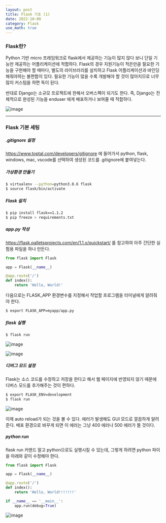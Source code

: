 ```yaml
---
layout: post
title: Flask 기초 (1)
date: 2022-10-08
category: Flask
use_math: true
---
```


### Flask란? 

Python 기반 micro 프레임워크로 flask에서 제공하는 기능이 많지 않다 보니 단일 기능만 제공하는 어플리케이션에 적합하다. Flask의 경우 지원기능이 적은만큼 필요한 기능을 구현해야 할 때마다, 별도의 라이브러리를 설치하고 Flask 어플리케이션과 바인딩 해줘야하는 불편함이 있다. 필요한 기능이 많을 수록 개발해야 할 것이 많아지므로 너무 많이 커스텀을 하면 독이 된다. 

반대로 Django는 소규모 프로젝트에 한해서 오버스펙이 되기도 한다. 즉, Django는 전체적으로 완성된 기능을 enduser 에게 배포하거나 보여줄 때 적합하다. 

![image](https://user-images.githubusercontent.com/61526722/194696266-b29f6719-6946-4e4a-a986-b06e93bf6f48.png)

---

### Flask 기본 세팅

##### .gitignore 설정

https://www.toptal.com/developers/gitignore 에 들어가서 python, flask, windows, mac, vscode를 선택하여 생성된 코드를 .gitignore에 붙여넣는다. 

##### 가상환경 만들기

```bash
$ virtualenv --python=python3.8.6 flask
$ source flask/bin/activate
```

##### Flask 설치

```bash
$ pip install flask==1.1.2
$ pip freeze > requirements.txt
```

##### app.py 작성

https://flask.palletsprojects.com/en/1.1.x/quickstart/ 를 참고하여 아주 간단한 실험용 파일을 하나 만든다.

```python
from flask import Flask

app = Flask(__name__)

@app.route('/')
def index():
    return 'Hello, World!'
```

다음으로는 FLASK_APP 환경변수를 지정해서 작업할 프로그램을 터미널에게 알려줘야 한다.

```bash
$ export FLASK_APP=myapp/app.py
```

##### flask 실행

```bash
$ flask run
```

![image](https://user-images.githubusercontent.com/61526722/194697628-1bd46e24-d2e4-428e-ad03-ec9cb342224a.png)

![image](https://user-images.githubusercontent.com/61526722/194697678-53f38eba-04b4-4152-ba8b-5a03fc748d23.png)

##### 디버그 모드 설정

Flask는 소스 코드를 수정하고 저장을 한다고 해서 웹 페이지에 반영되지 않기 때문에 디버스 모드를 추가해주는 것이 편하다. 

```bash
$ export FLASK_ENV=development
$ flask run
```

![image](https://user-images.githubusercontent.com/61526722/194697802-1fcbef27-063c-463f-87b9-6cad8dff1521.png)

이제 auto reload가 되는 것을 볼 수 있다. 에러가 발생해도 GUI 모드로 깔끔하게 알려준다. 배포 환경으로 바꾸게 되면 이 에러는 그냥 400 에러나 500 에러가 뜰 것이다. 

##### python run

flask run 커맨드 말고 python으로도 실행시킬 수 있는데, 그렇게 하려면 python 파이을 아래와 같이 수정해야 한다. 

```python
from flask import Flask

app = Flask(__name__)

@app.route('/')
def index():
    return 'Hello, World!!!!!!!'

if __name__ == '__main__':
    app.run(debug=True)
```

![image](https://user-images.githubusercontent.com/61526722/194697983-b3df8974-0066-4bb9-87bf-cae2050358ec.png)


